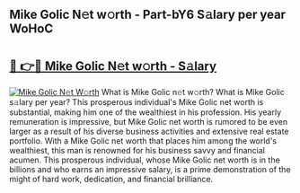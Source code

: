 ## Mike Golic N𝚎t w𝚘rth - Part-bY6 S𝚊lary per year WoHoC

# <h2><a href="http://gc23zp.nevu.top/?p=Mike+Golic">🔗 👉🔴 Mike Golic N𝚎t w𝚘rth - S𝚊lary</a></h2>

[![Mike Golic N𝚎t W𝚘rth](https://i.imgur.com/Oavwk0R.jpeg)](http://gc23zp.nevu.top/?p=Mike+Golic)
What is Mike Golic n𝚎t w𝚘rth? What is Mike Golic s𝚊lary per year?
This prosperous individual's Mike Golic net worth is substantial, making him one of the wealthiest in his profession. His yearly remuneration is impressive, but Mike Golic net worth is rumored to be even larger as a result of his diverse business activities and extensive real estate portfolio. With a Mike Golic net worth that places him among the world's wealthiest, this man is renowned for his business savvy and financial acumen. This prosperous individual, whose Mike Golic net worth is in the billions and who earns an impressive salary, is a prime demonstration of the might of hard work, dedication, and financial brilliance.
